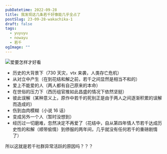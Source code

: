 ```yaml
---
pubDatetime: 2022-09-28
title: 我发现这几条若千好像能几乎全占了
postSlug: 23-09-28-wakachika-1
draft: false
tags:
  - yuyuyu
  - nowayu
  - 若千
ogImage: ""
---
```


![爱要怎样才好看](/blog-images/爱要怎样才好看.jpg)

- 历史的大背景下（730 天灾，vtx 来袭，人类存亡危机）
- 从对立中产生（在到花结和解之前，若千之间显然是相当不和的）
- 爱上不能爱的人（两人都有自己原来的本命）
- 在世俗的压力下（西历组官推如此昌盛的情况下依然坚挺）
- 彼此误解（某种意义上，原作中若千的死别正是由于两人之间逐渐积累的误解而造成的）
- 伤到血肉模糊（小说 16 话）
- 变成另外一个人（暂时没想到）
- 经历过一切磨难，忽然决定不再爱了（花结中，自从第四年情人节若千达成历史性的和解（顺带偷情）到停服的两年间，几乎就没有任何若千的重磅剧情了）

所以这就是若千社群异常活跃的原因吗？？？
